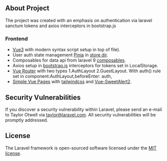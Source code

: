 
## About Project

The project was created with an emphasis on authentication via laravel sanctum tokens and axios interceptors in bootstrap.js

### Frontend
- [Vue3](https://vuejs.org) with modern syntax script setup in top of file).
- User auth state management [Pinia](https://pinia.vuejs.org) in [store dir](https://github.com/kollence/vue3-laravel9-SPA/tree/main/resources/js/store).
- Composables for data api from laravel 9 [composables](https://github.com/kollence/vue3-laravel9-SPA/tree/main/resources/js/composables).
- Axios setup in [bootstrap.js](https://github.com/kollence/vue3-laravel9-SPA/blob/main/resources/js/bootstrap.js) interceptors for tokens set in LocalStorage.
- [Vue Router](https://github.com/kollence/vue3-laravel9-SPA/blob/main/resources/js/routes/index.js) with two types 1.AuthLayout 2.GuestLayout. With auth() rule set in component:AuthLayout,beforeEnter: auth,
- [Simple Vue Pages](https://github.com/kollence/vue3-laravel9-SPA/tree/main/resources/js/pages) with [tailwindcss](https://tailwindcss.com) and [Vue-SweetAlert2](https://www.npmjs.com/package/vue-sweetalert2).

## Security Vulnerabilities

If you discover a security vulnerability within Laravel, please send an e-mail to Taylor Otwell via [taylor@laravel.com](mailto:taylor@laravel.com). All security vulnerabilities will be promptly addressed.

## License

The Laravel framework is open-sourced software licensed under the [MIT license](https://opensource.org/licenses/MIT).
